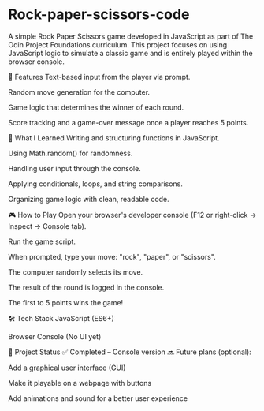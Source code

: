 # Rock-paper-scissors-code
A simple Rock Paper Scissors game developed in JavaScript as part of The Odin Project Foundations curriculum. This project focuses on using JavaScript logic to simulate a classic game and is entirely played within the browser console.

🚀 Features
Text-based input from the player via prompt.

Random move generation for the computer.

Game logic that determines the winner of each round.

Score tracking and a game-over message once a player reaches 5 points.

🧠 What I Learned
Writing and structuring functions in JavaScript.

Using Math.random() for randomness.

Handling user input through the console.

Applying conditionals, loops, and string comparisons.

Organizing game logic with clean, readable code.

🎮 How to Play
Open your browser's developer console (F12 or right-click → Inspect → Console tab).

Run the game script.

When prompted, type your move: "rock", "paper", or "scissors".

The computer randomly selects its move.

The result of the round is logged in the console.

The first to 5 points wins the game!

🛠️ Tech Stack
JavaScript (ES6+)

Browser Console (No UI yet)

📁 Project Status
✅ Completed – Console version
🔜 Future plans (optional):

Add a graphical user interface (GUI)

Make it playable on a webpage with buttons

Add animations and sound for a better user experience